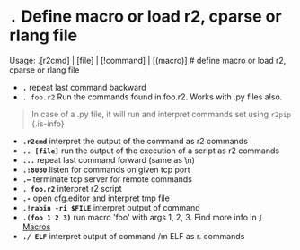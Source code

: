 <!-- TITLE: . -->

#  **`.`** Define macro or load r2, cparse or rlang file

Usage: .[r2cmd] | [file] | [!command] | [(macro)] # define macro or load r2, cparse or rlang file

- **`.`** repeat last command backward
- `. foo.r2` Run the commands found in foo.r2. Works with .py files also.

 > In case of a .py file, it will run and interpret commands set using `r2pip` {.is-info}

- **`.r2cmd`** interpret the output of the command as r2 commands
- **`.. [file]`** run the output of the execution of a script as r2 commands
- **`...`** repeat last command forward (same as \n)
- **`.:8080`** listen for commands on given tcp port
- **`.—`** terminate tcp server for remote commands
- **`. foo.r2`** interpret r2 script
- **`.-`** open cfg.editor and interpret tmp file
- **`.!rabin -ri $FILE`** interpret output of command
- **`.(foo 1 2 3)`** run macro 'foo' with args 1, 2, 3. Find more info in [ `(` Macros](./Macros)
- **`./ ELF`** interpret output of command /m ELF as r. commands